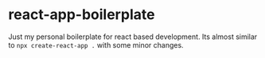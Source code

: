 # react-app-boilerplate
Just my personal boilerplate for react based development. Its almost similar to `npx create-react-app .` with some minor changes.
